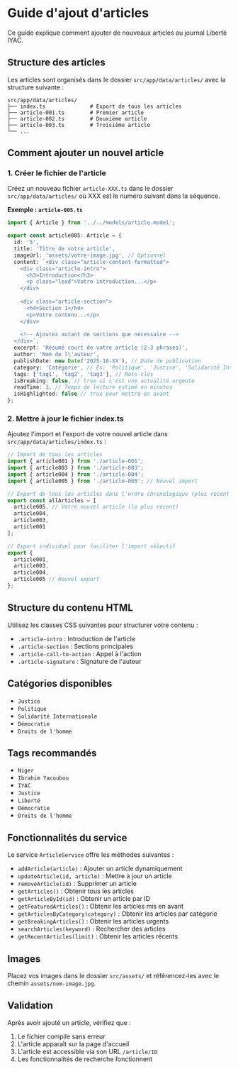 # Guide d'ajout d'articles

Ce guide explique comment ajouter de nouveaux articles au journal Liberté IYAC.

## Structure des articles

Les articles sont organisés dans le dossier `src/app/data/articles/` avec la structure suivante :

```
src/app/data/articles/
├── index.ts              # Export de tous les articles
├── article-001.ts        # Premier article
├── article-002.ts        # Deuxième article
├── article-003.ts        # Troisième article
└── ...
```

## Comment ajouter un nouvel article

### 1. Créer le fichier de l'article

Créez un nouveau fichier `article-XXX.ts` dans le dossier `src/app/data/articles/` où XXX est le numéro suivant dans la séquence.

**Exemple : `article-005.ts`**

```typescript
import { Article } from '../../models/article.model';

export const article005: Article = {
  id: '5',
  title: 'Titre de votre article',
  imageUrl: 'assets/votre-image.jpg', // Optionnel
  content: `<div class="article-content-formatted">
    <div class="article-intro">
      <h3>Introduction</h3>
      <p class="lead">Votre introduction...</p>
    </div>
    
    <div class="article-section">
      <h4>Section 1</h4>
      <p>Votre contenu...</p>
    </div>
    
    <!-- Ajoutez autant de sections que nécessaire -->
  </div>`,
  excerpt: 'Résumé court de votre article (2-3 phrases)',
  author: 'Nom de l\'auteur',
  publishDate: new Date('2025-10-XX'), // Date de publication
  category: 'Catégorie', // Ex: 'Politique', 'Justice', 'Solidarité Internationale'
  tags: ['tag1', 'tag2', 'tag3'], // Mots-clés
  isBreaking: false, // true si c'est une actualité urgente
  readTime: 3, // Temps de lecture estimé en minutes
  isHighlighted: false // true pour mettre en avant
};
```

### 2. Mettre à jour le fichier index.ts

Ajoutez l'import et l'export de votre nouvel article dans `src/app/data/articles/index.ts` :

```typescript
// Import de tous les articles
import { article001 } from './article-001';
import { article003 } from './article-003';
import { article004 } from './article-004';
import { article005 } from './article-005'; // Nouvel import

// Export de tous les articles dans l'ordre chronologique (plus récent en premier)
export const allArticles = [
  article005, // Votre nouvel article (le plus récent)
  article004,
  article003,
  article001
];

// Export individuel pour faciliter l'import sélectif
export {
  article001,
  article003,
  article004,
  article005 // Nouvel export
};
```

## Structure du contenu HTML

Utilisez les classes CSS suivantes pour structurer votre contenu :

- `.article-intro` : Introduction de l'article
- `.article-section` : Sections principales
- `.article-call-to-action` : Appel à l'action
- `.article-signature` : Signature de l'auteur

## Catégories disponibles

- `Justice`
- `Politique`
- `Solidarité Internationale`
- `Démocratie`
- `Droits de l'homme`

## Tags recommandés

- `Niger`
- `Ibrahim Yacoubou`
- `IYAC`
- `Justice`
- `Liberté`
- `Démocratie`
- `Droits de l'homme`

## Fonctionnalités du service

Le service `ArticleService` offre les méthodes suivantes :

- `addArticle(article)` : Ajouter un article dynamiquement
- `updateArticle(id, article)` : Mettre à jour un article
- `removeArticle(id)` : Supprimer un article
- `getArticles()` : Obtenir tous les articles
- `getArticleById(id)` : Obtenir un article par ID
- `getFeaturedArticles()` : Obtenir les articles mis en avant
- `getArticlesByCategory(category)` : Obtenir les articles par catégorie
- `getBreakingArticles()` : Obtenir les articles urgents
- `searchArticles(keyword)` : Rechercher des articles
- `getRecentArticles(limit)` : Obtenir les articles récents

## Images

Placez vos images dans le dossier `src/assets/` et référencez-les avec le chemin `assets/nom-image.jpg`.

## Validation

Après avoir ajouté un article, vérifiez que :

1. Le fichier compile sans erreur
2. L'article apparaît sur la page d'accueil
3. L'article est accessible via son URL `/article/ID`
4. Les fonctionnalités de recherche fonctionnent

